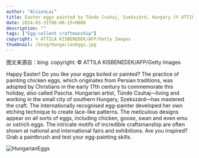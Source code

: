 ```yaml
---
author: "AlisonLai"
title: Easter eggs painted by Tünde Csuhaj, Szekszárd, Hungary (© ATTILA KISBENEDEK/AFP/Getty Images)
date: 2024-03-31T06:00:15+0800
description: ""
tags: ["Egg-cellent craftmanship"]
copyright: © ATTILA KISBENEDEK/AFP/Getty Images
thumbnail: /bing/HungarianEggs.jpg
---
```

图文来源自：bing.  copyright: © ATTILA KISBENEDEK/AFP/Getty Images

Happy Easter! Do you like your eggs boiled or painted? The practice of painting chicken eggs, which originates from Persian traditions, was adopted by Christians in the early 17th century to commemorate this holiday, also called Pascha. Hungarian artist, Tünde Csuhaj—living and working in the small city of southern Hungary, Szekszárd—has mastered the craft. The internationally recognised egg-painter developed her own etching technique to create lace-like patterns. The meticulous designs appear on all sorts of eggs, including chicken, goose, swan and even emu or ostrich eggs. The intricate motifs of incredible craftsmanship are often shown at national and international fairs and exhibitions. Are you inspired? Grab a paintbrush and test your egg-painting skills.

![HungarianEggs](/bing/HungarianEggs.jpg)